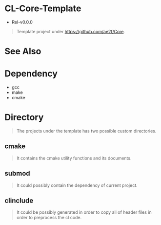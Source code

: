 # CL-Core-Template
- Rel-v0.0.0
> Template project under https://github.com/ae2f/Core.

# See Also

# Dependency
- gcc
- make
- cmake

# Directory
> The projects under the template has two possible custom directories.

## cmake
> It contains the cmake utility functions and its documents.

## submod
> It could possibly contain the dependency of current project.

## clinclude
> It could be possibly generated in order to copy all of header files in order to preprocess the cl code.